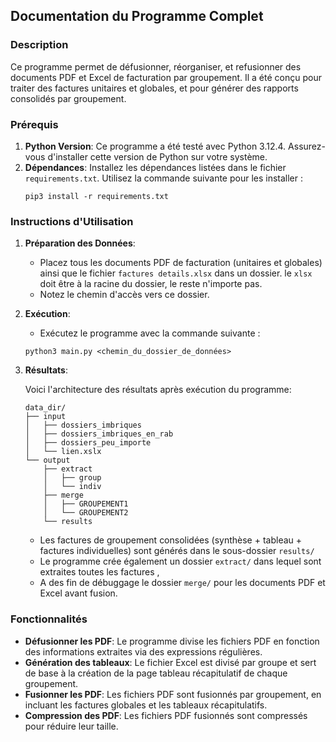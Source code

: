 ## Documentation du Programme Complet

### Description
Ce programme permet de défusionner, réorganiser, et refusionner des documents PDF et Excel de facturation par groupement. Il a été conçu pour traiter des factures unitaires et globales, et pour générer des rapports consolidés par groupement.

### Prérequis
1. **Python Version**: Ce programme a été testé avec Python 3.12.4. Assurez-vous d'installer cette version de Python sur votre système.
2. **Dépendances**: Installez les dépendances listées dans le fichier `requirements.txt`. Utilisez la commande suivante pour les installer :
    ```
    pip3 install -r requirements.txt
    ```

### Instructions d'Utilisation
1. **Préparation des Données**:
    - Placez tous les documents PDF de facturation (unitaires et globales) ainsi que le fichier `factures details.xlsx` dans un dossier. le `xlsx` doit être à la racine du dossier, le reste n'importe pas.
    - Notez le chemin d'accès vers ce dossier.

2. **Exécution**:
    - Exécutez le programme avec la commande suivante :
    ```
    python3 main.py <chemin_du_dossier_de_données>
    ```

3. **Résultats**:

    Voici l'architecture des résultats après exécution du programme:
    ```
    data_dir/
    ├── input
    │   ├── dossiers_imbriques
    │   ├── dossiers_imbriques_en_rab
    │   ├── dossiers_peu_importe
    │   └── lien.xslx
    └── output
        ├── extract
        │   ├── group
        │   └── indiv
        ├── merge
        │   ├── GROUPEMENT1
        │   └── GROUPEMENT2
        └── results
    ```
    - Les factures de groupement consolidées (synthèse + tableau + factures individuelles) sont générés dans le sous-dossier `results/`
    - Le programme crée également un dossier `extract/` dans lequel sont extraites toutes les factures , 
    - A des fin de débuggage le dossier `merge/` pour les documents PDF et Excel avant fusion.

### Fonctionnalités
- **Défusionner les PDF**: Le programme divise les fichiers PDF en fonction des informations extraites via des expressions régulières.
- **Génération des tableaux**: Le fichier Excel est divisé par groupe et sert de base à la création de la page tableau récapitulatif de chaque groupement. 
- **Fusionner les PDF**: Les fichiers PDF sont fusionnés par groupement, en incluant les factures globales et les tableaux récapitulatifs.
- **Compression des PDF**: Les fichiers PDF fusionnés sont compressés pour réduire leur taille.

